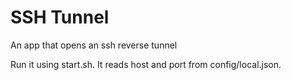 # SSH Tunnel

An app that opens an ssh reverse tunnel

Run it using start.sh. It reads host and port from config/local.json.

